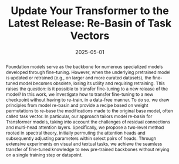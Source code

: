 ---
# Documentation: https://wowchemy.com/docs/managing-content/

title: "Update Your Transformer to the Latest Release: Re-Basin of Task Vectors"
subtitle: ''
summary: ''
authors:
- Filippo Rinaldi
- Giacomo Capitani
- Lorenzo Bonicelli
- Angelo Porrello
- crisostomi
- Federico Bolelli
- rodola
- Elisa Ficarra
- Simone Calderara 



tags: []
categories: []
date: '2025-05-01'
lastmod: 2025-02-27T:26:44
featured: false
draft: false
publication_short: "ICML 2025"

image:
  caption: ''
  focal_point: 'Center'
  preview_only: false

projects: []
publishDate: '2025-27-02T:26:44'
publication_types:
- '1'
abstract: "Foundation models serve as the backbone for numerous specialized models developed through fine-tuning. However, when the underlying pretrained model is updated or retrained (e.g., on larger and more curated datasets), the fine-tuned model becomes obsolete, losing its utility and requiring retraining. This raises the question: is it possible to transfer fine-tuning to a new release of the model? In this work, we investigate how to transfer fine-tuning to a new checkpoint without having to re-train, in a data-free manner. To do so, we draw principles from model re-basin and provide a recipe based on weight permutations to re-base the modifications made to the original base model, often called task vector. In particular, our approach tailors model re-basin for Transformer models, taking into account the challenges of residual connections and multi-head attention layers. Specifically, we propose a two-level method rooted in spectral theory, initially permuting the attention heads and subsequently adjusting parameters within select pairs of heads. Through extensive experiments on visual and textual tasks, we achieve the seamless transfer of fine-tuned knowledge to new pre-trained backbones without relying on a single training step or datapoint."

links:
- icon: link
  icon_pack: fas
  name: 'URL'
  url: https://openreview.net/forum?id=sHvImzN9pL

publication: '*Proceedings of the 42nd International Conference on Machine Learning*'
---